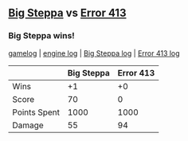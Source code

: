## [Big Steppa](<../../Big Steppa/README.md>) vs [Error 413](<../../Error 413/README.md>)
### Big Steppa wins!

[gamelog](<gamelog.json>) | [engine log](<engine>) | [Big Steppa log](<Big Steppa>) | [Error 413 log](<Error 413>)

|              | Big Steppa | Error 413 |
| ------------ | ---------- | --------- |
| Wins         |         +1 |        +0 |
| Score        |         70 |         0 |
| Points Spent |       1000 |      1000 |
| Damage       |         55 |        94 |
